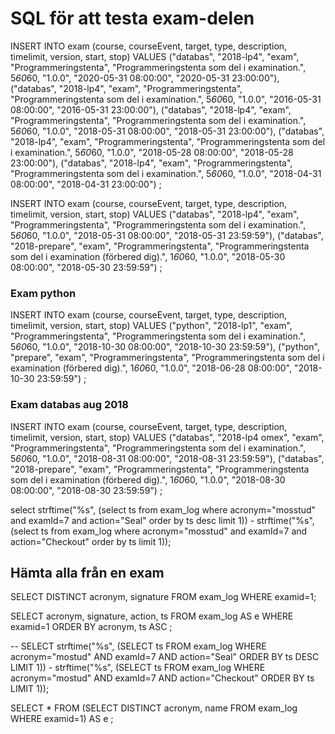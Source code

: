 SQL för att testa exam-delen
============================

INSERT INTO exam 
(course, courseEvent, target, type, description, timelimit, version, start, stop)
VALUES
("databas", "2018-lp4", "exam", "Programmeringstenta", "Programmeringstenta som del i examination.", 5*60*60, "1.0.0", "2020-05-31 08:00:00", "2020-05-31 23:00:00"),
("databas", "2018-lp4", "exam", "Programmeringstenta", "Programmeringstenta som del i examination.", 5*60*60, "1.0.0", "2016-05-31 08:00:00", "2016-05-31 23:00:00"),
("databas", "2018-lp4", "exam", "Programmeringstenta", "Programmeringstenta som del i examination.", 5*60*60, "1.0.0", "2018-05-31 08:00:00", "2018-05-31 23:00:00"),
("databas", "2018-lp4", "exam", "Programmeringstenta", "Programmeringstenta som del i examination.", 5*60*60, "1.0.0", "2018-05-28 08:00:00", "2018-05-28 23:00:00"),
("databas", "2018-lp4", "exam", "Programmeringstenta", "Programmeringstenta som del i examination.", 5*60*60, "1.0.0", "2018-04-31 08:00:00", "2018-04-31 23:00:00")
;

INSERT INTO exam 
(course, courseEvent, target, type, description, timelimit, version, start, stop)
VALUES
("databas", "2018-lp4", "exam", "Programmeringstenta", "Programmeringstenta som del i examination.", 5*60*60, "1.0.0", "2018-05-31 08:00:00", "2018-05-31 23:59:59"),
("databas", "2018-prepare", "exam", "Programmeringstenta", "Programmeringstenta som del i examination (förbered dig).", 1*60*60, "1.0.0", "2018-05-30 08:00:00", "2018-05-30 23:59:59")
;


### Exam python

INSERT INTO exam 
(course, courseEvent, target, type, description, timelimit, version, start, stop)
VALUES
("python", "2018-lp1", "exam", "Programmeringstenta", "Programmeringstenta som del i examination.", 5*60*60, "1.0.0", "2018-10-30 08:00:00", "2018-10-30 23:59:59"),
("python", "prepare", "exam", "Programmeringstenta", "Programmeringstenta som del i examination (förbered dig).", 1*60*60, "1.0.0", "2018-06-28 08:00:00", "2018-10-30 23:59:59")
;



### Exam databas aug 2018

INSERT INTO exam 
(course, courseEvent, target, type, description, timelimit, version, start, stop)
VALUES
("databas", "2018-lp4 omex", "exam", "Programmeringstenta", "Programmeringstenta som del i examination.", 5*60*60, "1.0.0", "2018-08-31 08:00:00", "2018-08-31 23:59:59"),
("databas", "2018-prepare", "exam", "Programmeringstenta", "Programmeringstenta som del i examination (förbered dig).", 1*60*60, "1.0.0", "2018-08-30 08:00:00", "2018-08-30 23:59:59")
;


select strftime("%s", (select ts from exam_log where acronym="mosstud" and examId=7 and action="Seal" order by ts desc limit 1)) - strftime("%s", (select ts from exam_log where acronym="mosstud" and examId=7 and action="Checkout" order by ts limit 1));


Hämta alla från en exam
------------------------

SELECT DISTINCT acronym, signature FROM exam_log WHERE examid=1;

SELECT
    acronym,
    signature,
    action,
    ts
FROM exam_log AS e
WHERE
    examid=1
ORDER BY acronym, ts ASC
;

--
SELECT 
    strftime("%s", (SELECT ts FROM exam_log WHERE acronym="mostud" AND examId=7 AND action="Seal" ORDER BY ts DESC LIMIT 1)) - strftime("%s", (SELECT ts FROM exam_log WHERE acronym="mostud" AND examId=7 AND action="Checkout" ORDER BY ts LIMIT 1));

SELECT
    *
FROM (SELECT DISTINCT acronym, name FROM exam_log WHERE examid=1) AS e
;
